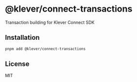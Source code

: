# @klever/connect-transactions

Transaction building for Klever Connect SDK

## Installation

```bash
pnpm add @klever/connect-transactions
```

## License

MIT
